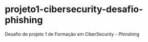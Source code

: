 # projeto1-cibersecurity-desafio-phishing
Desafio de projeto 1 de Formação em CiberSecurity - Phinshing
